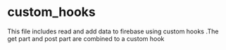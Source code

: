 # custom_hooks
This file includes read and add data to firebase using custom hooks 
.The get part and post part are combined to a custom hook
